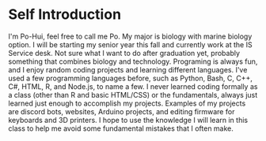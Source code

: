 # Self Introduction

I'm Po-Hui, feel free to call me Po. My major is biology with marine biology option. I will be starting my senior year this fall and currently work at the IS Service desk. Not sure what I want to do after graduation yet, probably something that combines biology and technology.
Programing is always fun, and I enjoy random coding projects and learning different languages. I've used a few programming languages before, such as Python, Bash, C, C++, C#, HTML, R, and Node.js, to name a few. I never learned coding formally as a class (other than R and basic HTML/CSS) or the fundamentals, always just learned just enough to accomplish my projects. Examples of my projects are discord bots, websites, Arduino projects, and editing firmware for keyboards and 3D printers. I hope to use the knowledge I will learn in this class to help me avoid some fundamental mistakes that I often make.
